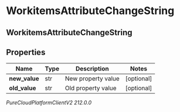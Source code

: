 # WorkitemsAttributeChangeString

## WorkitemsAttributeChangeString

## Properties

|Name | Type | Description | Notes|
|------------ | ------------- | ------------- | -------------|
| **new_value** | str | New property value | [optional] |
| **old_value** | str | Old property value | [optional] |



_PureCloudPlatformClientV2 212.0.0_
